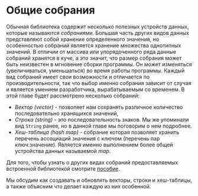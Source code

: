 # Общие собрания

Обычная библиотека содержит несколько полезных устройств данных, которые называются *собраниями*. Большая часть других видов данных представляют собой хранение определенного значения, но особенностью собраний является хранение множества однотипных значений. В отличии от массива или упорядоченного ряда данные собраний хранятся в куче, а это значит, что размер собрания может быть неизвестен в мгновение сборки программы. Он может изменяться (увеличиваться, уменьшаться) во время работы программы. Каждый вид собраний имеет свои возможности и отличается по производительности, так что выбор именно собрания зависит от случая и является умением разработчика, вырабатываемым со временем. В этой главе будет рассмотрено несколько собраний:

- *Вектор (vector)* - позволяет нам сохранять различное количество последовательно хранящихся значений,
- *Строка (string)* - это последовательность знаков. Мы же упоминали вид `String` ранее, но в данной главе мы поговорим о нем подробнее.
- *Хеш-таблица (hash map)* - собрание которая позволяет хранить перечень ассоциаций значения с ключом (перечень пар ключ:значение). Является именно выполнением более общей устройства данных называемой *map*.

Для того, чтобы узнать о других видах собраний предоставляемых встроенной библиотекой смотрите [пособие](https://doc.rust-lang.org/std/collections/index.html).

Мы обсудим как создавать и обновлять векторы, строки и хеш-таблицы, а также объясним что делает каждую из них особенной.


